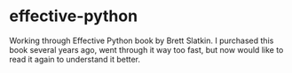 # effective-python
Working through Effective Python book by Brett Slatkin. I purchased this book several years ago, went through it 
way too fast, but now would like to read it again to understand it better.
